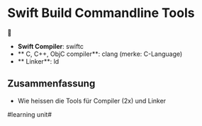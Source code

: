 # Swift Build Commandline Tools
🔨

- **Swift Compiler**: swiftc
- ** C, C\+\+, ObjC compiler**: clang (merke: C-Language)
- ** Linker**: ld

## Zusammenfassung
- Wie heissen die Tools für Compiler (2x) und Linker

#learning unit#